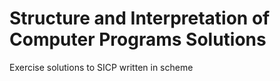 # Structure and Interpretation of Computer Programs Solutions

Exercise solutions to SICP written in scheme

